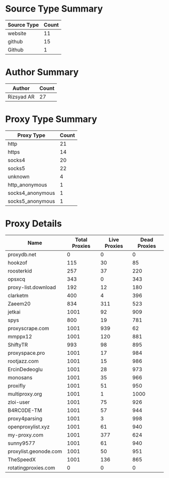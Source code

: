 # Source Type Summary

| Source Type | Count |
|-------------|-------|
| website | 11 |
| github | 15 |
| Github | 1 |


# Author Summary

| Author | Count |
|--------|-------|
| Rizsyad AR | 27 |


# Proxy Type Summary

| Proxy Type | Count |
|------------|-------|
| http | 21 |
| https | 14 |
| socks4 | 20 |
| socks5 | 22 |
| unknown | 4 |
| http_anonymous | 1 |
| socks4_anonymous | 1 |
| socks5_anonymous | 1 |


# Proxy Details

| Name | Total Proxies | Live Proxies | Dead Proxies |
|------|---------------|--------------|---------------|
| proxydb.net | 0 | 0 | 0 |
| hookzof | 115 | 30 | 85 |
| roosterkid | 257 | 37 | 220 |
| opsxcq | 343 | 0 | 343 |
| proxy-list.download | 192 | 12 | 180 |
| clarketm | 400 | 4 | 396 |
| Zaeem20 | 834 | 311 | 523 |
| jetkai | 1001 | 92 | 909 |
| spys | 800 | 19 | 781 |
| proxyscrape.com | 1001 | 939 | 62 |
| mmppx12 | 1001 | 120 | 881 |
| ShiftyTR | 993 | 98 | 895 |
| proxyspace.pro | 1001 | 17 | 984 |
| rootjazz.com | 1001 | 15 | 986 |
| ErcinDedeoglu | 1001 | 28 | 973 |
| monosans | 1001 | 35 | 966 |
| proxifly | 1001 | 51 | 950 |
| multiproxy.org | 1001 | 1 | 1000 |
| zloi-user | 1001 | 75 | 926 |
| B4RC0DE-TM | 1001 | 57 | 944 |
| proxy4parsing | 1001 | 3 | 998 |
| openproxylist.xyz | 1001 | 61 | 940 |
| my-proxy.com | 1001 | 377 | 624 |
| sunny9577 | 1001 | 61 | 940 |
| proxylist.geonode.com | 1001 | 50 | 951 |
| TheSpeedX | 1001 | 136 | 865 |
| rotatingproxies.com | 0 | 0 | 0 |
